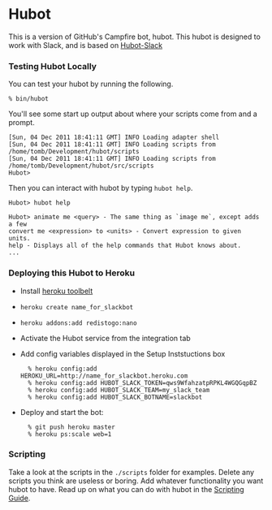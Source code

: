 # Hubot

This is a version of GitHub's Campfire bot, hubot. This hubot is designed to work with Slack, and is based on [Hubot-Slack](https://github.com/tinyspeck/hubot-slack)

### Testing Hubot Locally

You can test your hubot by running the following.

    % bin/hubot

You'll see some start up output about where your scripts come from and a
prompt.

    [Sun, 04 Dec 2011 18:41:11 GMT] INFO Loading adapter shell
    [Sun, 04 Dec 2011 18:41:11 GMT] INFO Loading scripts from /home/tomb/Development/hubot/scripts
    [Sun, 04 Dec 2011 18:41:11 GMT] INFO Loading scripts from /home/tomb/Development/hubot/src/scripts
    Hubot>

Then you can interact with hubot by typing `hubot help`.

    Hubot> hubot help

    Hubot> animate me <query> - The same thing as `image me`, except adds a few
    convert me <expression> to <units> - Convert expression to given units.
    help - Displays all of the help commands that Hubot knows about.
    ...

### Deploying this Hubot to Heroku

- Install [heroku toolbelt](https://toolbelt.heroku.com/)
- `heroku create name_for_slackbot`
- `heroku addons:add redistogo:nano`
- Activate the Hubot service from the integration tab
- Add config variables displayed in the Setup Inststuctions box

        % heroku config:add HEROKU_URL=http://name_for_slackbot.heroku.com
        % heroku config:add HUBOT_SLACK_TOKEN=qws9WfahzatpRPKL4WGQGqpBZ
        % heroku config:add HUBOT_SLACK_TEAM=my_slack_team
        % heroku config:add HUBOT_SLACK_BOTNAME=slackbot

- Deploy and start the bot:

        % git push heroku master
        % heroku ps:scale web=1

### Scripting

Take a look at the scripts in the `./scripts` folder for examples.
Delete any scripts you think are useless or boring.  Add whatever functionality you
want hubot to have. Read up on what you can do with hubot in the [Scripting Guide](https://github.com/github/hubot/blob/master/docs/scripting.md).
